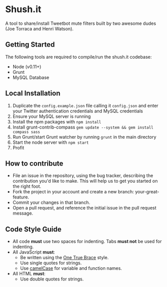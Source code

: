 # Shush.it

A tool to share/install Tweetbot mute filters built by two awesome dudes (Joe Torraca and Henri Watson).

## Getting Started

The following tools are required to compile/run the shush.it codebase:

* Node (v0.11+)
* Grunt
* MySQL Database

## Local Installation

1. Duplicate the `config.example.json` file calling it `config.json` and enter your Twitter authentication credentials and MySQL credentials
2. Ensure your MySQL server is running
1. Install the npm packages with `npm install`
1. Install grunt-contrib-compass `gem update --system && gem install compass sass`
2. Run Grunt/start Grunt watcher by running `grunt` in the main directory
3. Start the node server with `npm start`
4. Profit

## How to contribute

* File an issue in the repository, using the bug tracker, describing the contribution you'd like to make. This will help us to get you started on the right foot.
* Fork the project in your account and create a new branch: your-great-feature.
* Commit your changes in that branch.
* Open a pull request, and reference the initial issue in the pull request message.

## Code Style Guide

* All code **must** use two spaces for indenting. Tabs **must not** be used for indenting.
* All JavaScript **must**:
  * Be written using the [One True Brace](https://en.wikipedia.org/wiki/Indent_style#Variant:_1TBS) style.
  * Use single quotes for strings.
  * Use [camelCase](https://en.wikipedia.org/wiki/CamelCase) for variable and function names.
* All HTML **must**:
  * Use double quotes for strings.
